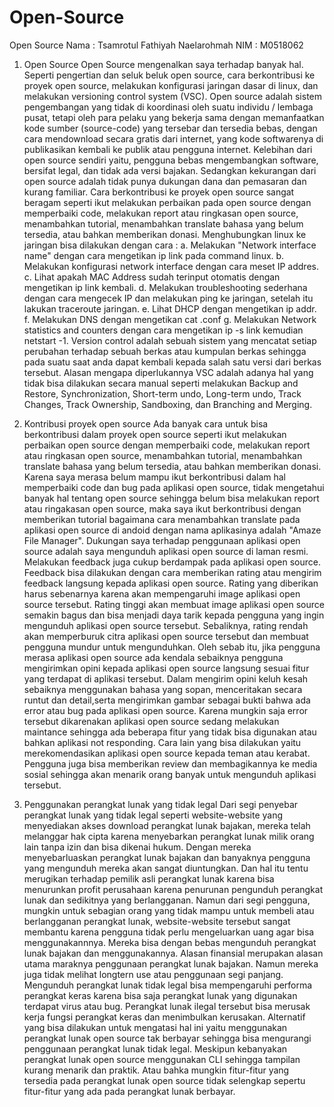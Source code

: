 # Open-Source
Open Source
Nama 	: Tsamrotul Fathiyah Naelarohmah
NIM 	: M0518062

1.	Open Source
Open Source mengenalkan saya terhadap banyak hal. Seperti pengertian dan seluk beluk open source, cara berkontribusi ke proyek open source, melakukan konfigurasi jaringan dasar di linux, dan melakukan versioning control system (VSC).
Open source adalah sistem pengembangan yang tidak di koordinasi oleh suatu   individu / lembaga pusat, tetapi oleh para pelaku yang bekerja sama dengan memanfaatkan   kode sumber (source-code) yang tersebar dan tersedia bebas, dengan cara mendownload secara gratis dari internet, yang kode softwarenya di publikasikan kembali ke publik atau pengguna internet. Kelebihan dari open source sendiri yaitu, pengguna bebas mengembangkan software, bersifat legal, dan tidak ada versi bajakan. Sedangkan kekurangan dari open source adalah tidak punya dukungan dana dan pemasaran dan kurang familiar.
Cara berkontribusi ke proyek open source sangat beragam seperti ikut melakukan perbaikan pada open source dengan memperbaiki code, melakukan report atau ringkasan open source, menambahkan tutorial, menambahkan translate bahasa yang belum tersedia, atau bahkan memberikan donasi.
Menghubungkan linux ke jaringan bisa dilakukan dengan cara : 
a. Melakukan "Network interface name" dengan cara mengetikan ip link pada command linux.
b. Melakukan konfigurasi network interface dengan cara meset IP addres.
c. Lihat apakah MAC Address sudah terinput otomatis dengan mengetikan ip link kembali.
d. Melakukan troubleshooting sederhana dengan cara mengecek IP dan melakukan ping ke jaringan, setelah itu lakukan traceroute jaringan.
e. Lihat DHCP dengan mengetikan ip addr.
f. Melakukan DNS dengan mengetikan cat .conf
g. Melakukan Network statistics and counters dengan cara mengetikan ip -s link kemudian netstart -1.
Version control adalah sebuah sistem yang mencatat setiap perubahan terhadap sebuah berkas atau kumpulan berkas sehingga pada suatu saat anda dapat kembali kepada salah satu versi dari berkas tersebut. Alasan mengapa diperlukannya VSC adalah adanya hal yang tidak bisa dilakukan secara manual seperti melakukan Backup and Restore, Synchronization, Short-term undo, Long-term undo, Track Changes, Track Ownership, Sandboxing, dan Branching and Merging.
2.	Kontribusi proyek open source
Ada banyak cara untuk bisa berkontribusi dalam proyek open source seperti ikut melakukan perbaikan open source dengan memperbaiki code, melakukan report atau ringkasan open source, menambahkan tutorial, menambahkan translate bahasa yang belum tersedia, atau bahkan memberikan donasi.
Karena saya merasa belum mampu ikut berkontribusi dalam hal memperbaiki code dan bug pada aplikasi open source, tidak mengetahui banyak hal tentang open source sehingga belum bisa melakukan report atau ringakasan open source, maka saya ikut berkontribusi dengan memberikan tutorial bagaimana cara menambahkan translate pada aplikasi open source di andoid dengan nama aplikasinya adalah "Amaze File Manager". Dukungan saya terhadap penggunaan aplikasi open source adalah saya mengunduh aplikasi open source di laman resmi.
Melakukan feedback juga cukup berdampak pada aplikasi open source. Feedback bisa dilakukan dengan cara memberikan rating atau mengirim feedback langsung kepada aplikasi open source. 
Rating yang diberikan harus sebenarnya karena akan mempengaruhi image aplikasi open source tersebut. Rating tinggi akan membuat image aplikasi open source semakin bagus dan bisa menjadi daya tarik kepada pengguna yang ingin mengunduh aplikasi open source tersebut. Sebaliknya, rating rendah akan memperburuk citra aplikasi open source tersebut dan membuat pengguna mundur untuk mengunduhkan.
Oleh sebab itu, jika pengguna merasa aplikasi open source ada kendala sebaiknya pengguna mengirimkan opini kepada aplikasi open source langsung sesuai fitur yang terdapat di aplikasi tersebut. Dalam mengirim opini keluh kesah sebaiknya menggunakan bahasa yang sopan, menceritakan secara runtut dan detail,serta mengirimkan gambar sebagai bukti bahwa ada error atau bug pada aplikasi open source. Karena mungkin saja error tersebut dikarenakan aplikasi open source sedang melakukan maintance sehingga ada beberapa fitur yang tidak bisa digunakan atau bahkan aplikasi not responding.
Cara lain yang bisa dilakukan yaitu merekomendasikan aplikasi open source kepada teman atau kerabat. Pengguna juga bisa memberikan review dan membagikannya ke media sosial sehingga akan menarik orang banyak untuk mengunduh aplikasi tersebut.


3.	Penggunakan perangkat lunak yang tidak legal
Dari segi penyebar perangkat lunak yang tidak legal seperti website-website yang menyediakan akses download perangkat lunak bajakan, mereka telah melanggar hak cipta karena menyebarkan perangkat lunak milik orang lain tanpa izin dan bisa dikenai hukum. Dengan mereka menyebarluaskan perangkat lunak bajakan dan banyaknya pengguna yang mengunduh mereka akan sangat diuntungkan. 
Dan hal itu tentu merugikan terhadap pemilik asli perangkat lunak karena bisa menurunkan profit perusahaan karena penurunan pengunduh perangkat lunak dan sedikitnya yang berlangganan.
Namun dari segi pengguna, mungkin untuk sebagian orang yang tidak mampu untuk membeli atau berlangganan perangkat lunak, website-website tersebut sangat membantu karena pengguna tidak perlu mengeluarkan uang agar bisa menggunakannnya. Mereka bisa dengan bebas mengunduh perangkat lunak bajakan dan menggunakannya. Alasan finansial merupakan alasan utama maraknya penggunaan perangkat lunak bajakan.
Namun mereka juga tidak melihat longtern use atau penggunaan segi panjang. Mengunduh perangkat lunak tidak legal bisa mempengaruhi performa perangkat keras karena bisa saja perangkat lunak yang digunakan terdapat virus atau bug. Perangkat lunak ilegal tersebut bisa merusak kerja fungsi perangkat keras dan menimbulkan kerusakan. 
Alternatif yang bisa dilakukan untuk mengatasi hal ini yaitu menggunakan perangkat lunak open source tak berbayar sehingga bisa mengurangi penggunaan perangkat lunak tidak legal.
Meskipun kebanyakan perangkat lunak open source menggunakan CLI sehingga tampilan kurang menarik dan praktik. Atau bahka  mungkin fitur-fitur yang tersedia pada perangkat lunak open source tidak selengkap sepertu fitur-fitur yang ada pada perangkat lunak berbayar.

